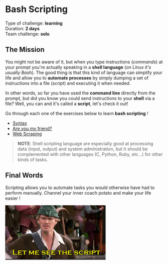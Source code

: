 # Bash Scripting

Type of challenge: **learning** </br>
Duration: **2 days** </br>
Team challenge: **solo**

## The Mission

You might not be aware of it, but when you type instructions (_commands_) at your prompt you're actually speaking in a **shell language** (_on Linux it's usually Bash_). The good thing is that this kind of language can simplify your life and allow you to **automate processes** by simply dumping a set of instructions into a file (_script_) and executing it when needed.

In other words, so far you have used the **command line** directly from the prompt, but did you know you could send instructions to your **shell** via a file? Well, you can and it's called a **script**, let's check it out!

Go through each one of the exercises below to learn **bash scripting** !

* [Syntax](./assets/exercises/syntax.md)
* [Are you my friend?](./assets/exercises/friend.md)
* [Web Scraping](./assets/exercises/scrap.md)

> **NOTE**: Shell scripting language are especially good at processing data (input, output) and system administration, but it should be complemented with other languages (C, Python, Ruby, etc...) for other kinds of tasks.

## Final Words

Scripting allows you to automate tasks you would otherwise have had to perform manually. Channel your inner coach potato and make your life easier !

![briefing](./assets/images/briefing.gif)
